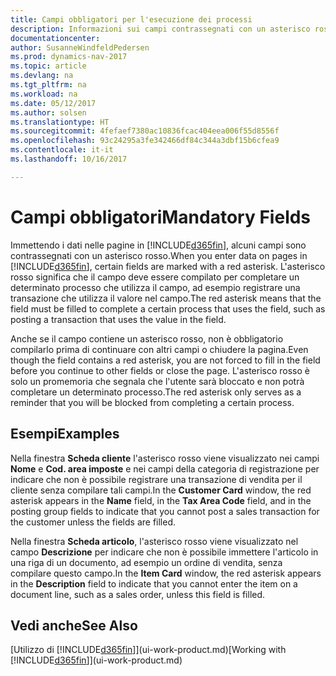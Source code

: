 ```yaml
---
title: Campi obbligatori per l'esecuzione dei processi
description: Informazioni sui campi contrassegnati con un asterisco rosso, che indica che sono obbligatori e devono essere compilati per eseguire i processi.
documentationcenter: 
author: SusanneWindfeldPedersen
ms.prod: dynamics-nav-2017
ms.topic: article
ms.devlang: na
ms.tgt_pltfrm: na
ms.workload: na
ms.date: 05/12/2017
ms.author: solsen
ms.translationtype: HT
ms.sourcegitcommit: 4fefaef7380ac10836fcac404eea006f55d8556f
ms.openlocfilehash: 93c24295a3fe342466df84c344a3dbf15b6cfea9
ms.contentlocale: it-it
ms.lasthandoff: 10/16/2017

---
```

# <a name="mandatory-fields"></a><span data-ttu-id="2584f-103">Campi obbligatori</span><span class="sxs-lookup"><span data-stu-id="2584f-103">Mandatory Fields</span></span>
<span data-ttu-id="2584f-104">Immettendo i dati nelle pagine in [!INCLUDE[d365fin](includes/d365fin_md.md)], alcuni campi sono contrassegnati con un asterisco rosso.</span><span class="sxs-lookup"><span data-stu-id="2584f-104">When you enter data on pages in [!INCLUDE[d365fin](includes/d365fin_md.md)], certain fields are marked with a red asterisk.</span></span> <span data-ttu-id="2584f-105">L'asterisco rosso significa che il campo deve essere compilato per completare un determinato processo che utilizza il campo, ad esempio registrare una transazione che utilizza il valore nel campo.</span><span class="sxs-lookup"><span data-stu-id="2584f-105">The red asterisk means that the field must be filled to complete a certain process that uses the field, such as posting a transaction that uses the value in the field.</span></span>

<span data-ttu-id="2584f-106">Anche se il campo contiene un asterisco rosso, non è obbligatorio compilarlo prima di continuare con altri campi o chiudere la pagina.</span><span class="sxs-lookup"><span data-stu-id="2584f-106">Even though the field contains a red asterisk, you are not forced to fill in the field before you continue to other fields or close the page.</span></span> <span data-ttu-id="2584f-107">L'asterisco rosso è solo un promemoria che segnala che l'utente sarà bloccato e non potrà completare un determinato processo.</span><span class="sxs-lookup"><span data-stu-id="2584f-107">The red asterisk only serves as a reminder that you will be blocked from completing a certain process.</span></span>

## <a name="examples"></a><span data-ttu-id="2584f-108">Esempi</span><span class="sxs-lookup"><span data-stu-id="2584f-108">Examples</span></span>
<span data-ttu-id="2584f-109">Nella finestra **Scheda cliente** l'asterisco rosso viene visualizzato nei campi **Nome** e **Cod. area imposte** e nei campi della categoria di registrazione per indicare che non è possibile registrare una transazione di vendita per il cliente senza compilare tali campi.</span><span class="sxs-lookup"><span data-stu-id="2584f-109">In the **Customer Card** window, the red asterisk appears in the **Name** field, in the **Tax Area Code** field, and in the posting group fields to indicate that you cannot post a sales transaction for the customer unless the fields are filled.</span></span>

<span data-ttu-id="2584f-110">Nella finestra **Scheda articolo**, l'asterisco rosso viene visualizzato nel campo **Descrizione** per indicare che non è possibile immettere l'articolo in una riga di un documento, ad esempio un ordine di vendita, senza compilare questo campo.</span><span class="sxs-lookup"><span data-stu-id="2584f-110">In the **Item Card** window, the red asterisk appears in the **Description** field to indicate that you cannot enter the item on a document line, such as a sales order, unless this field is filled.</span></span>

## <a name="see-also"></a><span data-ttu-id="2584f-111">Vedi anche</span><span class="sxs-lookup"><span data-stu-id="2584f-111">See Also</span></span>
<span data-ttu-id="2584f-112">[Utilizzo di [!INCLUDE[d365fin](includes/d365fin_md.md)]](ui-work-product.md)</span><span class="sxs-lookup"><span data-stu-id="2584f-112">[Working with [!INCLUDE[d365fin](includes/d365fin_md.md)]](ui-work-product.md)</span></span>


